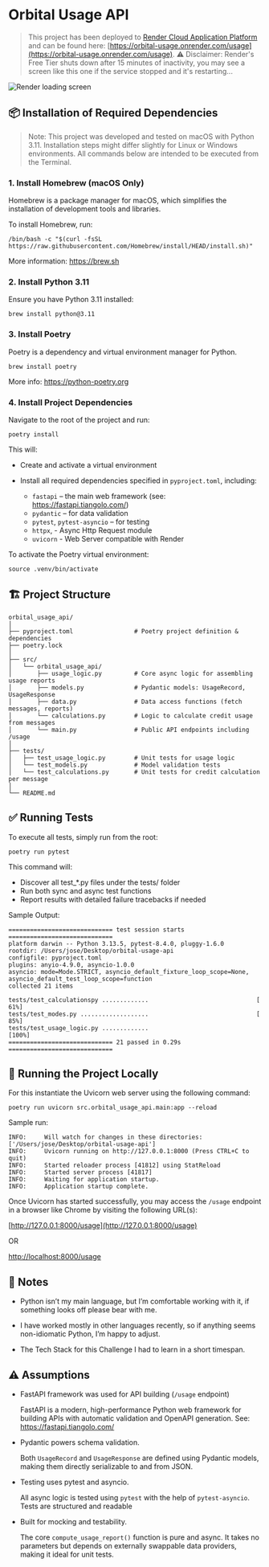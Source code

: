 # Orbital Usage API

> This project has been deployed to [Render Cloud Application Platform](https://render.com/) and can be found here: [https://orbital-usage.onrender.com/usage](https://orbital-usage.onrender.com/usage). ⚠️ Disclaimer: Render's Free Tier shuts down after 15 minutes of inactivity, you may see  a screen like this one if the service stopped and it's restarting...

![Render loading screen](https://ibb.co/jkr1s7b8)

## 📦 Installation of Required Dependencies

> Note: This project was developed and tested on macOS with Python 3.11. Installation steps might differ slightly for Linux or Windows environments. All commands below are intended to be executed from the Terminal.

### 1. Install Homebrew (macOS Only)

Homebrew is a package manager for macOS, which simplifies the installation of development tools and libraries.

To install Homebrew, run:

```
/bin/bash -c "$(curl -fsSL https://raw.githubusercontent.com/Homebrew/install/HEAD/install.sh)"
```
More information: https://brew.sh

### 2. Install Python 3.11

Ensure you have Python 3.11 installed:

```
brew install python@3.11
```

### 3. Install Poetry

Poetry is a dependency and virtual environment manager for Python.

```
brew install poetry
```

More info: https://python-poetry.org

### 4. Install Project Dependencies

Navigate to the root of the project and run:

```
poetry install
```

This will:

- Create and activate a virtual environment
- Install all required dependencies specified in `pyproject.toml`, including:

  - `fastapi` – the main web framework (see: https://fastapi.tiangolo.com/)
  - `pydantic` – for data validation
  - `pytest`, `pytest-asyncio` – for testing
  - `httpx`,  - Async Http Request module
  - `uvicorn` - Web Server compatible with Render

To activate the Poetry virtual environment:

```
source .venv/bin/activate
```

## 🏗️ Project Structure

```
orbital_usage_api/
│
├── pyproject.toml                 # Poetry project definition & dependencies
├── poetry.lock
│
├── src/
│   └── orbital_usage_api/
│       ├── usage_logic.py         # Core async logic for assembling usage reports
│       ├── models.py              # Pydantic models: UsageRecord, UsageResponse
│       ├── data.py                # Data access functions (fetch messages, reports)
│       └── calculations.py        # Logic to calculate credit usage from messages
│       └── main.py                # Public API endpoints including /usage
│
├── tests/
│   ├── test_usage_logic.py        # Unit tests for usage logic
│   └── test_models.py             # Model validation tests
│   └── test_calculations.py       # Unit tests for credit calculation per message
│
└── README.md
```
## ✅ Running Tests

To execute all tests, simply run from the root:

```
poetry run pytest
```

This command will:

- Discover all test_*.py files under the tests/ folder
- Run both sync and async test functions
- Report results with detailed failure tracebacks if needed

Sample Output:

```
============================= test session starts =============================
platform darwin -- Python 3.13.5, pytest-8.4.0, pluggy-1.6.0
rootdir: /Users/jose/Desktop/orbital-usage-api
configfile: pyproject.toml
plugins: anyio-4.9.0, asyncio-1.0.0
asyncio: mode=Mode.STRICT, asyncio_default_fixture_loop_scope=None, asyncio_default_test_loop_scope=function
collected 21 items

tests/test_calculationspy .............                              [ 61%]
tests/test_modes.py ...................                              [ 85%]
tests/test_usage_logic.py .............                              [100%]
============================= 21 passed in 0.29s =============================
```

## 🚀 Running the Project Locally

For this instantiate the Uvicorn web server using the following command:

```
poetry run uvicorn src.orbital_usage_api.main:app --reload
```

Sample run:

```
INFO:     Will watch for changes in these directories: ['/Users/jose/Desktop/orbital-usage-api']
INFO:     Uvicorn running on http://127.0.0.1:8000 (Press CTRL+C to quit)
INFO:     Started reloader process [41812] using StatReload
INFO:     Started server process [41817]
INFO:     Waiting for application startup.
INFO:     Application startup complete.
```

Once Uvicorn has started successfully, you may access the `/usage` endpoint in a browser like Chrome by visiting the following URL(s):

[http://127.0.0.1:8000/usage](http://127.0.0.1:8000/usage)

OR

[http://localhost:8000/usage](http://localhost:8000/usage)

## 📝 Notes

- Python isn’t my main language, but I’m comfortable working with it, if something looks off please bear with me.

- I have worked mostly in other languages recently, so if anything seems non-idiomatic Python, I’m happy to adjust.

- The Tech Stack for this Challenge I had to learn in a short timespan.

## ⚠️ Assumptions

- FastAPI framework was used for API building (`/usage` endpoint)

  FastAPI is a modern, high-performance Python web framework for building APIs with automatic validation and OpenAPI generation. See: https://fastapi.tiangolo.com/

- Pydantic powers schema validation.

  Both `UsageRecord` and `UsageResponse` are defined using Pydantic models, making them directly serializable to and from JSON.

- Testing uses pytest and asyncio.

  All async logic is tested using `pytest` with the help of `pytest-asyncio`. Tests are structured and readable

- Built for mocking and testability.

  The core `compute_usage_report()` function is pure and async. It takes no parameters but depends on externally swappable data providers, making it ideal for unit tests.